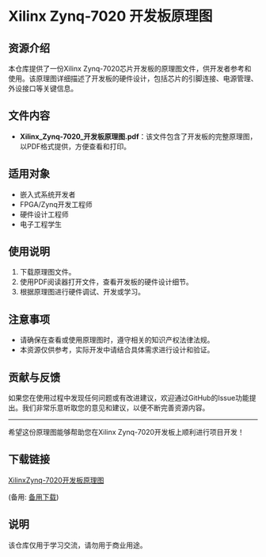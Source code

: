 # Xilinx Zynq-7020 开发板原理图

## 资源介绍

本仓库提供了一份Xilinx Zynq-7020芯片开发板的原理图文件，供开发者参考和使用。该原理图详细描述了开发板的硬件设计，包括芯片的引脚连接、电源管理、外设接口等关键信息。

## 文件内容

- **Xilinx_Zynq-7020_开发板原理图.pdf**：该文件包含了开发板的完整原理图，以PDF格式提供，方便查看和打印。

## 适用对象

- 嵌入式系统开发者
- FPGA/Zynq开发工程师
- 硬件设计工程师
- 电子工程学生

## 使用说明

1. 下载原理图文件。
2. 使用PDF阅读器打开文件，查看开发板的硬件设计细节。
3. 根据原理图进行硬件调试、开发或学习。

## 注意事项

- 请确保在查看或使用原理图时，遵守相关的知识产权法律法规。
- 本资源仅供参考，实际开发中请结合具体需求进行设计和验证。

## 贡献与反馈

如果您在使用过程中发现任何问题或有改进建议，欢迎通过GitHub的Issue功能提出。我们非常乐意听取您的意见和建议，以便不断完善资源内容。

---

希望这份原理图能够帮助您在Xilinx Zynq-7020开发板上顺利进行项目开发！

## 下载链接
[XilinxZynq-7020开发板原理图](https://pan.quark.cn/s/00eb561b88bb) 

(备用: [备用下载](https://pan.baidu.com/s/1oiJD7REZnGAQltFy0HIH4Q?pwd=1234))

## 说明

该仓库仅用于学习交流，请勿用于商业用途。
